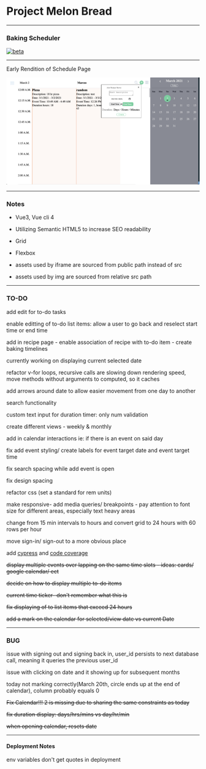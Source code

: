 # Project Melon Bread

---

### Baking Scheduler

<!-- [![vue3](https://img.shields.io/badge/vue-3.x-brightgreen.svg)](https://github.com/vuejs/vue-next) -->

[![beta](https://img.shields.io/npm/v/vue/next.svg)](https://www.npmjs.com/package/vue/v/next)

---

Early Rendition of Schedule Page

![Schedule](https://raw.githubusercontent.com/MarcusYSera/vue-recipe-app/master/client/img/ScheduleView_v3.png)

---

### Notes

- Vue3, Vue cli 4

- Utilizing Semantic HTML5 to increase SEO readability

- Grid

- Flexbox

- assets used by iframe are sourced from public path instead of src

- assets used by img are sourced from relative src path

---

### TO-DO

add edit for to-do tasks

enable editting of to-do list items: allow a user to go back and reselect start time or end time

add in recipe page - enable association of recipe with to-do item - create baking timelines

currently working on displaying current selected date

refactor v-for loops, recursive calls are slowing down rendering speed, move methods without arguments to computed, so it caches

add arrows around date to allow easier movement from one day to another

search functionality

custom text input for duration timer: only num validation

create different views - weekly & monthly

add in calendar interactions ie: if there is an event on said day

fix add event styling/ create labels for event target date and event target time

fix search spacing while add event is open

fix design spacing

refactor css (set a standard for rem units)

make responsive- add media queries/ breakpoints - pay attention to font size for different areas, especially text heavy areas

change from 15 min intervals to hours and convert grid to 24 hours with 60 rows per hour

move sign-in/ sign-out to a more obvious place

add [cypress](https://docs.cypress.io/guides/getting-started/installing-cypress.html#System-requirements) and [code coverage](https://vuejsdevelopers.com/2020/07/20/code-coverage-vue-cypress/)

~~display multiple events over lapping on the same time slots - ideas: cards/ google calendar/ ect~~

~~decide on how to display multiple to-do items~~

~~current time ticker- don't remember what this is~~

~~fix displaying of to list items that exceed 24 hours~~

~~add a mark on the calendar for selected/view date vs current Date~~

---

### BUG

issue with signing out and signing back in, user_id persists to next database call, meaning it queries the previous user_id

issue with clicking on date and it showing up for subsequent months

today not marking correctly(March 20th, circle ends up at the end of calendar), column probably equals 0

~~Fix Calendar!!! 2 is missing due to sharing the same constraints as today~~

~~fix duration display: days/hrs/mins vs day/hr/min~~

~~when opening calendar, resets date~~

---

#### Deployment Notes

env variables don't get quotes in deployment
